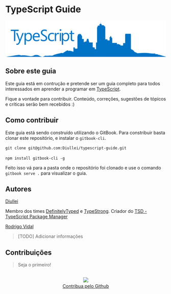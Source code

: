 
# TypeScript Guide

![](ts-guide-logo.jpg)

## Sobre este guia

Este guia está em contrução e pretende ser um guia completo para todos interessados em aprender a programar em [TypeScript](http://www.typescriptlang.org/).

Fique a vontade para contribuir. Conteúdo, correções, sugestões de tópicos e críticas serão bem recebidos :)

## Como contribuir

Este guia está sendo construído utilizando o GitBook. Para constribuir basta clonar este repositório, e instalar o `gitbook-cli`.

```shell
git clone git@github.com:Diullei/typescript-guide.git

npm install gitbook-cli -g
```

Feito isso vá para a pasta onde o repositório foi clonado e use o comando `gitbook serve .` para visualizar o guia.

## Autores

[Diullei](https://github.com/Diullei)

Membro dos times [DefinitelyTyped](https://github.com/DefinitelyTyped) e [TypeStrong](https://github.com/typestrong). Criador do [TSD - TypeScript Package Manager](https://github.com/DefinitelyTyped/tsd)

[Rodrigo Vidal](https://github.com/rodrigovidal)

> [TODO] Adicionar informações

## Contribuições

> Seja o primeiro!

<br/>
<center>
<image src="./images/github.png">
<br/>
<a href="https://github.com/Diullei/typescript-guide" target="_blank">Contribua pelo Github</a>
</center>
